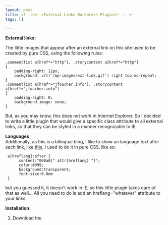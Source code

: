 ```yaml
--- 
layout: post
title: <!--:en-->External Links Wordpress Plugin<!--:-->
tags: []

---
```

<!--:en--><strong>External links:</strong><br />
The little images that appear after an external link on this site used to be created by pure CSS, using the following rules:

    .commentlist a[href*="http"], .storycontent a[href*="http"]
    {
        padding-right: 12px;
        background: url('/wp-images/ext-link.gif') right top no-repeat;
    }
    .commentlist a[href*="jfoucher.info"], .storycontent a[href*="jfoucher.info"]
    {
        padding-right: 0;
        background-image: none;
    }

But, as you may know, this does not work in Internet Explorer. So I decided to write a little plugin that would give a specific class attribute to all external links, so that they can be styled in a manner recognizable to IE.

<strong>Languages</strong><br />
Additionally, as this is a bilingual blog, I like to show an language text after each link, like <a href="http://daniel.glazman.free.fr/weblog/archived/2002_09_15_glazblogarc.html#81664011" hreflang="en">this</a>. I used to do it in pure CSS, like so:

     a[hreflang]:after {
          content:"000a0[" attr(hreflang) "]";
          color:#999;
          background:transparent;
          font-size:0.8em
     }

but you guessed it, it doesn't work in IE, so this little plugin takes care of that as well... All you need to do is add an hreflang="whatever" attribute to your links.

<strong>Installation:</strong><br />
<ol>
<li>Download the <a href="http://jfoucher.com/source/external_links.gz>gzip file</a></li>
<li>Extract it</li>
<li>Upload the resulting file to your wp-content/plugins directory</li>
<li>Activate through the admin interface</li>
</ol>

That's it ! Now you can define styles:

<strong>For example:</strong><br />

     /* External links style */
     a.external-link, a.external-link:visited
     {
          padding-right:12px;
          background:url(/wp-images/ext-link.png) right top no-repeat;
          margin-right:0
     }
     /* Hovering external links */
     a.external-link:hover
     {
          padding-right:12px;
          background:url(/wp-images/ext-link-hover.png) right top no-repeat;
          margin-right:0
     }
     /* Language attribute */
     .hreflang {
          font-size:0.8em;
          color:#bbb
     }
<!--:-->
